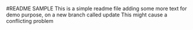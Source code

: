 #README SAMPLE
This is a simple readme file
adding some more text for demo purpose,
on a new branch called update
This might cause a conflicting problem
